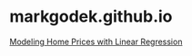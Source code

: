 # markgodek.github.io
<a href="https://github.com/markgodek/DataEngineering/tree/0f0ce2374c56441244ebc01174c1daaeac64e473/Module7-LinearRegression">Modeling Home Prices with Linear Regression</a>
